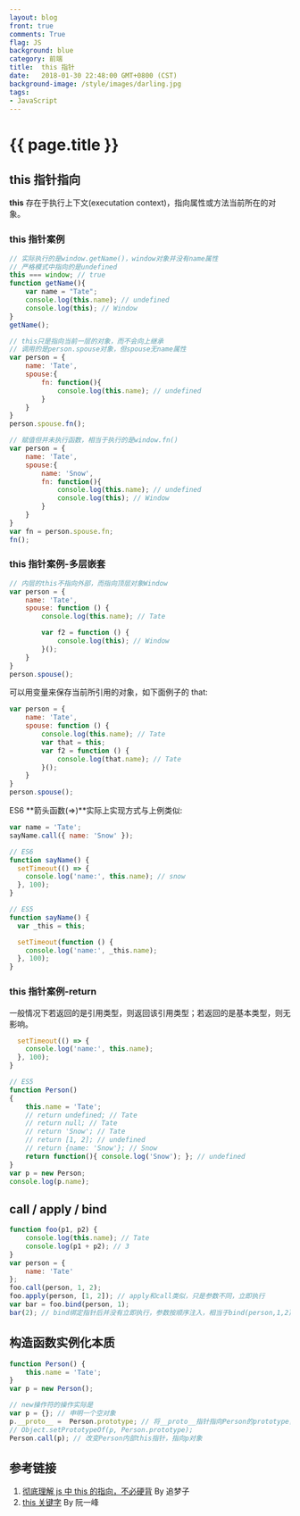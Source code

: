 ```yaml
---
layout: blog
front: true
comments: True
flag: JS
background: blue
category: 前端
title:  this 指针
date:   2018-01-30 22:48:00 GMT+0800 (CST)
background-image: /style/images/darling.jpg
tags:
- JavaScript
---
```

# {{ page.title }}

## this 指针指向

**this** 存在于执行上下文(executation context)，指向属性或方法当前所在的对象。

### this 指针案例

```js
// 实际执行的是window.getName()，window对象并没有name属性
// 严格模式中指向的是undefined
this === window; // true
function getName(){
    var name = "Tate";
    console.log(this.name); // undefined
    console.log(this); // Window
}
getName();
```

```js
// this只是指向当前一层的对象，而不会向上继承
// 调用的是person.spouse对象，但spouse无name属性
var person = {
    name: 'Tate',
    spouse:{
        fn: function(){
            console.log(this.name); // undefined
        }
    }
}
person.spouse.fn();
```

```js
// 赋值但并未执行函数，相当于执行的是window.fn()
var person = {
    name: 'Tate',
    spouse:{
        name: 'Snow',
        fn: function(){
            console.log(this.name); // undefined
            console.log(this); // Window
        }
    }
}
var fn = person.spouse.fn;
fn();
```

### this 指针案例-多层嵌套

```js
// 内层的this不指向外部，而指向顶层对象Window
var person = {
    name: 'Tate',
    spouse: function () {
        console.log(this.name); // Tate

        var f2 = function () {
            console.log(this); // Window
        }();
    }
}
person.spouse();
```

可以用变量来保存当前所引用的对象，如下面例子的 that:

```js
var person = {
    name: 'Tate',
    spouse: function () {
        console.log(this.name); // Tate
        var that = this;
        var f2 = function () {
            console.log(that.name); // Tate
        }();
    }
}
person.spouse();
```

ES6 **箭头函数(=>)**实际上实现方式与上例类似:

```js
var name = 'Tate';
sayName.call({ name: 'Snow' });

// ES6
function sayName() {
  setTimeout(() => {
    console.log('name:', this.name); // snow
  }, 100);
}

// ES5
function sayName() {
  var _this = this;

  setTimeout(function () {
    console.log('name:', _this.name);
  }, 100);
}
```

### this 指针案例-return

一般情况下若返回的是引用类型，则返回该引用类型；若返回的是基本类型，则无影响。

```js
  setTimeout(() => {
    console.log('name:', this.name);
  }, 100);
}

// ES5
function Person()
{
    this.name = 'Tate';
    // return undefined; // Tate
    // return null; // Tate
    // return 'Snow'; // Tate
    // return [1, 2]; // undefined
    // return {name: 'Snow'}; // Snow
    return function(){ console.log('Snow'); }; // undefined
}
var p = new Person;
console.log(p.name);
```

## call / apply / bind

```js
function foo(p1, p2) {
    console.log(this.name); // Tate
    console.log(p1 + p2); // 3
}
var person = {
    name: 'Tate'
};
foo.call(person, 1, 2);
foo.apply(person, [1, 2]); // apply和call类似，只是参数不同，立即执行
var bar = foo.bind(person, 1);
bar(2); // bind绑定指针后并没有立即执行，参数按顺序注入，相当于bind(person,1,2)
```

## 构造函数实例化本质

```js
function Person() {
    this.name = 'Tate';
}
var p = new Person();

// new操作符的操作实际是
var p = {}; // 申明一个空对象
p.__proto__ =  Person.prototype; // 将__proto__指针指向Person的prototype，即其原型对象
// Object.setPrototypeOf(p, Person.prototype);
Person.call(p); // 改变Person内部this指针，指向p对象
```

## 参考链接

1. [彻底理解 js 中 this 的指向，不必硬背](https://www.cnblogs.com/pssp/p/5216085.html) By 追梦子
1. [this 关键字](http://javascript.ruanyifeng.com/oop/this.html#toc5) By 阮一峰